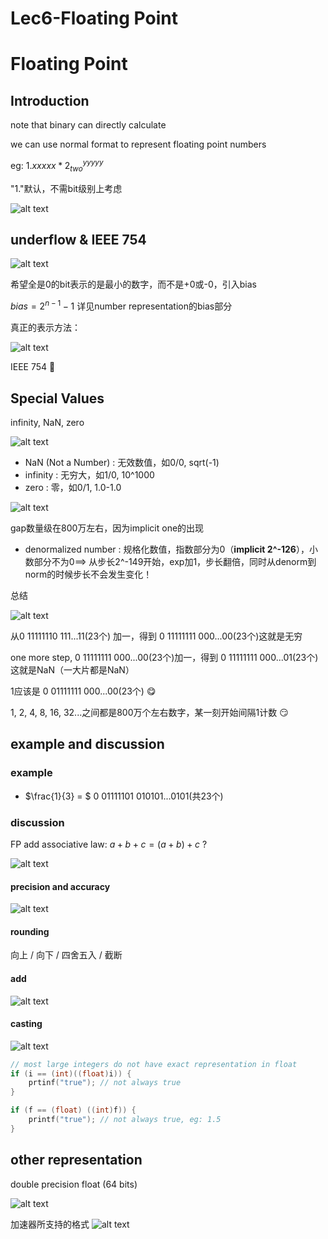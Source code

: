 # Lec6-Floating Point

# Floating Point
## Introduction
note that binary can directly calculate

we can use normal format to represent floating point numbers

eg: $1.xxxxx * 2_{two}^{yyyyy}$

"1."默认，不需bit级别上考虑

![alt text](image.png)

## underflow & IEEE 754
![alt text](image-1.png)

希望全是0的bit表示的是最小的数字，而不是+0或-0，引入bias

$bias = 2^{n-1} - 1$ 详见number representation的bias部分

真正的表示方法：

![alt text](image-2.png)

IEEE 754 :tada: 


## Special Values
infinity, NaN, zero

![alt text](image-4.png)

- NaN (Not a Number) : 无效数值，如0/0, sqrt(-1)
- infinity : 无穷大，如1/0, 10^1000
- zero : 零，如0/1, 1.0-1.0

![alt text](image-3.png)

gap数量级在800万左右，因为implicit one的出现

- denormalized number : 规格化数值，指数部分为0（**implicit 2^-126**），小数部分不为0==> 从步长2^-149开始，exp加1，步长翻倍，同时从denorm到norm的时候步长不会发生变化！



总结

![alt text](image-5.png)

从0 11111110 111...11(23个) 加一，得到 0 11111111 000...00(23个)这就是无穷

one more step, 0 11111111 000...00(23个)加一，得到 0 11111111 000...01(23个)这就是NaN（一大片都是NaN）

1应该是 0 01111111 000...00(23个) :yum:

1, 2, 4, 8, 16, 32...之间都是800万个左右数字，某一刻开始间隔1计数 :smirk:

## example and discussion
### example 
- $\frac{1}{3} = $ 0 01111101 010101...0101(共23个) 

### discussion
FP add associative law: $a+b+c = (a+b)+c$ ?

![alt text](image-6.png)
#### precision and accuracy
![alt text](image-7.png)

#### rounding
向上 / 向下 / 四舍五入 / 截断

#### add
![alt text](image-8.png)

#### casting
![alt text](image-9.png)

```c
// most large integers do not have exact representation in float
if (i == (int)((float)i)) {
    prtinf("true"); // not always true
}
```

```c
if (f == (float) ((int)f)) {
    printf("true"); // not always true, eg: 1.5
}
```

## other representation
double precision float (64 bits)

![alt text](image-10.png)

加速器所支持的格式
![alt text](image-11.png)


